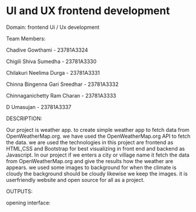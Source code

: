 # UI and UX frontend development

Domain: frontend Ui / Ux development

Team Members:

Chadive Gowthami - 23781A3324

Chigili Shiva Sumedha - 23781A3330

Chilakuri Neelima Durga - 23781A3331

Chinna Bingenna Gari Sreedhar - 23781A3332

Chinnaganichetty Ram Charan - 23781A3333

D Umasujan - 23781A3337

DESCRIPTION:

Our project is weather app. to create simple weather app to fetch data from OpenWeatherMap.org. 
we have used the  OpenWeatherMap.org API to fetch the data.
we are used the technologies in this project are frontend as HTML,CSS and Bootstrap for best visualizing in front end and backend as Javascript.
In our project if we enters a city or village name it fetch the data from OpenWeatherMap.org and give the results how the weather are appears. 
we used some images to background for when the climate is cloudy the background should be cloudy likewise we keep the images. 
it is userfriendly website and open source for all as a project. 


OUTPUTS:

opening interface:
